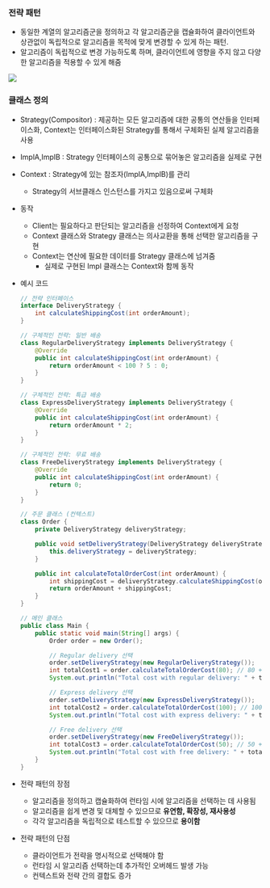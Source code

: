 ### 전략 패턴

- 동일한 계열의 알고리즘군을 정의하고 각 알고리즘군을 캡슐화하여 클라이언트와 상관없이 독립적으로 알고리즘을 목적에 맞게 변경할 수 있게 하는 패턴.
- 알고리즘이 독립적으로 변경 가능하도록 하며, 클라이언트에 영향을 주지 않고 다양한 알고리즘을 적용할 수 있게 해줌

![](https://velog.velcdn.com/images/hero6027/post/7f771761-b293-4467-a405-d5e689723a38/strategy.png)

### 클래스 정의

- Strategy(Compositor) : 제공하는 모든 알고리즘에 대한 공통의 연산들을 인터페이스화, Context는 인터페이스화된 Strategy를 통해서 구체화된 실제 알고리즘을 사용
- ImplA,ImplB : Strategy 인터페이스의 공통으로 묶어놓은 알고리즘을 실제로 구현
- Context : Strategy에 있는 참조자(ImplA,ImplB)를 관리
    - Strategy의 서브클래스 인스턴스를 가지고 있음으로써 구체화
- 동작
    - Client는 필요하다고 판단되는 알고리즘을 선정하여 Context에게 요청
    - Context 클래스와 Strategy 클래스는 의사교환을 통해 선택한 알고리즘을 구현
    - Context는 연산에 필요한 데이터를 Strategy 클래스에 넘겨줌
        - 실제로 구현된 Impl 클래스는 Context와 함께 동작
- 예시 코드

    ```java
    // 전략 인터페이스
    interface DeliveryStrategy {
        int calculateShippingCost(int orderAmount);
    }

    // 구체적인 전략: 일반 배송
    class RegularDeliveryStrategy implements DeliveryStrategy {
        @Override
        public int calculateShippingCost(int orderAmount) {
            return orderAmount < 100 ? 5 : 0;
        }
    }

    // 구체적인 전략: 특급 배송
    class ExpressDeliveryStrategy implements DeliveryStrategy {
        @Override
        public int calculateShippingCost(int orderAmount) {
            return orderAmount * 2;
        }
    }

    // 구체적인 전략: 무료 배송
    class FreeDeliveryStrategy implements DeliveryStrategy {
        @Override
        public int calculateShippingCost(int orderAmount) {
            return 0;
        }
    }

    // 주문 클래스 (컨텍스트)
    class Order {
        private DeliveryStrategy deliveryStrategy;

        public void setDeliveryStrategy(DeliveryStrategy deliveryStrategy) {
            this.deliveryStrategy = deliveryStrategy;
        }

        public int calculateTotalOrderCost(int orderAmount) {
            int shippingCost = deliveryStrategy.calculateShippingCost(orderAmount);
            return orderAmount + shippingCost;
        }
    }

    // 메인 클래스
    public class Main {
        public static void main(String[] args) {
            Order order = new Order();

            // Regular delivery 선택
            order.setDeliveryStrategy(new RegularDeliveryStrategy());
            int totalCost1 = order.calculateTotalOrderCost(80); // 80 + 5 = 85
            System.out.println("Total cost with regular delivery: " + totalCost1);

            // Express delivery 선택
            order.setDeliveryStrategy(new ExpressDeliveryStrategy());
            int totalCost2 = order.calculateTotalOrderCost(100); // 100 + (100 * 2) = 300
            System.out.println("Total cost with express delivery: " + totalCost2);

            // Free delivery 선택
            order.setDeliveryStrategy(new FreeDeliveryStrategy());
            int totalCost3 = order.calculateTotalOrderCost(50); // 50 + 0 = 50
            System.out.println("Total cost with free delivery: " + totalCost3);
        }
    }

    ```

- 전략 패턴의 장점
    - 알고리즘을 정의하고 캡슐화하여 런타임 시에 알고리즘을 선택하는 데 사용됨
    - 알고리즘을 쉽게 변경 및 대체할 수 있으므로 **유연함, 확장성, 재사용성**
    - 각각 알고리즘을 독립적으로 테스트할 수 있으므로 **용이함**
- 전략 패턴의 단점
    - 클라이언트가 전략을 명시적으로 선택해야 함
    - 런타임 시 알고리즘 선택하는데 추가적인 오버헤드 발생 가능
    - 컨텍스트와 전략 간의 결합도 증가
